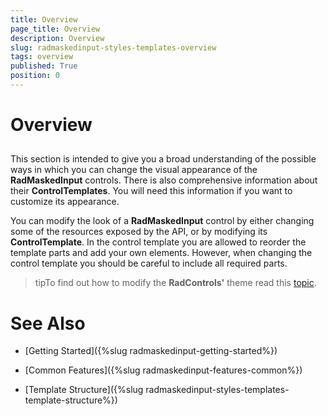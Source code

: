 ```yaml
---
title: Overview
page_title: Overview
description: Overview
slug: radmaskedinput-styles-templates-overview
tags: overview
published: True
position: 0
---
```


# Overview



## 

This section is intended to give you a broad understanding of the possible ways in which you can change the visual appearance of the __RadMaskedInput__ controls. There is also comprehensive information about their __ControlTemplates__. You will need this information if you want to customize its appearance. 

You can modify the look of a __RadMaskedInput__ control by either changing some of the resources exposed by the API, or by modifying its __ControlTemplate__. In the control template you are allowed to reorder the template parts and add your own elements. However, when changing the control template you should be careful to include all required parts.

>tipTo find out how to modify the __RadControls'__ theme read this [topic](http://www.telerik.com/help/silverlight/common-styling-apperance-setting-theme.html).
        

# See Also

 * [Getting Started]({%slug radmaskedinput-getting-started%})

 * [Common Features]({%slug radmaskedinput-features-common%})

 * [Template Structure]({%slug radmaskedinput-styles-templates-template-structure%})
